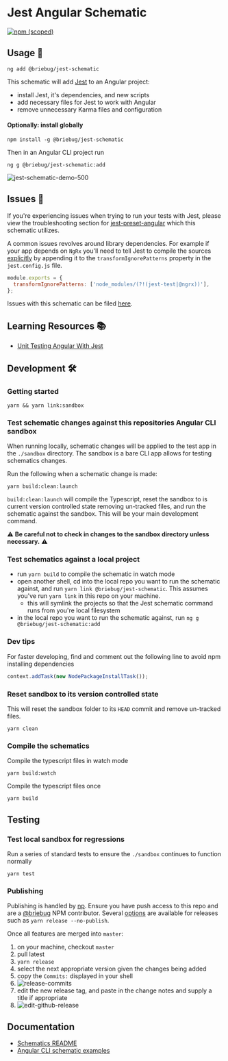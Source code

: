 # Jest Angular Schematic

[![npm (scoped)](https://img.shields.io/npm/v/@briebug/jest-schematic.svg)](https://www.npmjs.com/package/@briebug/jest-schematic)

## Usage 🚀

```shell
ng add @briebug/jest-schematic
```

This schematic will add [Jest](https://facebook.github.io/jest/) to an Angular project:

- install Jest, it's dependencies, and new scripts
- add necessary files for Jest to work with Angular
- remove unnecessary Karma files and configuration

#### Optionally: install globally

```shell
npm install -g @briebug/jest-schematic
```

Then in an Angular CLI project run

```shell
ng g @briebug/jest-schematic:add
```

![jest-schematic-demo-500](docs/jest-schematic-demo-500.gif)

## Issues 🧐

If you're experiencing issues when trying to run your tests with Jest, please view the troubleshooting section for [jest-preset-angular](https://github.com/thymikee/jest-preset-angular#troubleshooting) which this schematic utilizes.

A common issues revolves around library dependencies. For example if your app depends on `NgRx` you'll need to tell Jest to compile the sources [explicitly](https://github.com/thymikee/jest-preset-angular#adjust-your-transformignorepatterns-whitelist) by appending it to the `transformIgnorePatterns` property in the `jest.config.js` file.

```js
module.exports = {
  transformIgnorePatterns: ['node_modules/(?!(jest-test|@ngrx))'],
};
```

Issues with this schematic can be filed [here](https://github.com/briebug/jest-schematic/issues/new/choose).

## Learning Resources 📚

- [Unit Testing Angular With Jest](https://medium.com/@ole.ersoy/unit-testing-angular-with-jest-b65888ff33f6)

## Development 🛠

### Getting started

```shell
yarn && yarn link:sandbox
```

### Test schematic changes against this repositories Angular CLI sandbox

When running locally, schematic changes will be applied to the test app in the `./sandbox` directory. The sandbox is a bare CLI app allows for testing schematics changes.

Run the following when a schematic change is made:

```shell
yarn build:clean:launch
```

`build:clean:launch` will compile the Typescript, reset the sandbox to is current version controlled state removing un-tracked files, and run the schematic against the sandbox. This will be your main development command.

⚠ **Be careful not to check in changes to the sandbox directory unless necessary.** ⚠

### Test schematics against a local project

- run `yarn build` to compile the schematic in watch mode
- open another shell, cd into the local repo you want to run the schematic against, and run `yarn link @briebug/jest-schematic`. This assumes you've run `yarn link` in this repo on your machine.
  - this will symlink the projects so that the Jest schematic command runs from you're local filesystem
- in the local repo you want to run the schematic against, run `ng g @briebug/jest-schematic:add`

### Dev tips

For faster developing, find and comment out the following line to avoid npm installing dependencies

```ts
context.addTask(new NodePackageInstallTask());
```

### Reset sandbox to its version controlled state

This will reset the sandbox folder to its `HEAD` commit and remove un-tracked files.

```shell
yarn clean
```

### Compile the schematics

Compile the typescript files in watch mode

```shell
yarn build:watch
```

Compile the typescript files once

```shell
yarn build
```

## Testing

### Test local sandbox for regressions

Run a series of standard tests to ensure the `./sandbox` continues to function normally

```shell
yarn test
```

### Publishing

Publishing is handled by [np](https://github.com/sindresorhus/np#usage). Ensure you have push access to this repo and are a [@briebug](https://www.npmjs.com/settings/briebug/packages) NPM contributor. Several [options](https://github.com/sindresorhus/np#usage) are available for releases such as `yarn release --no-publish`.

Once all features are merged into `master`:

1. on your machine, checkout `master`
2. pull latest
3. `yarn release`
4. select the next appropriate version given the changes being added
5. copy the `Commits:` displayed in your shell
6. ![release-commits](./docs/np-release.png)
7. edit the new release tag, and paste in the change notes and supply a title if appropriate
8. ![edit-github-release](./docs/edit-github-release.png)

## Documentation

- [Schematics README](https://github.com/angular/angular-cli/blob/master/packages/angular_devkit/schematics/README.md)
- [Angular CLI schematic examples](https://github.com/angular/angular-cli/blob/master/packages/schematics/angular/app-shell/index.ts)
